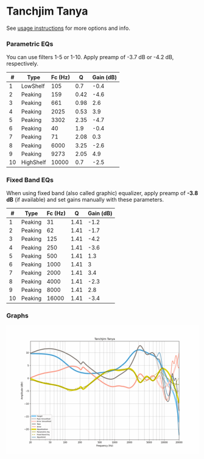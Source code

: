# Tanchjim Tanya
See [usage instructions](https://github.com/jaakkopasanen/AutoEq#usage) for more options and info.

### Parametric EQs
You can use filters 1-5 or 1-10. Apply preamp of -3.7 dB or -4.2 dB, respectively.

|   # | Type      |   Fc (Hz) |    Q |   Gain (dB) |
|-----|-----------|-----------|------|-------------|
|   1 | LowShelf  |       105 | 0.7  |        -0.4 |
|   2 | Peaking   |       159 | 0.42 |        -4.6 |
|   3 | Peaking   |       661 | 0.98 |         2.6 |
|   4 | Peaking   |      2025 | 0.53 |         3.9 |
|   5 | Peaking   |      3302 | 2.35 |        -4.7 |
|   6 | Peaking   |        40 | 1.9  |        -0.4 |
|   7 | Peaking   |        71 | 2.08 |         0.3 |
|   8 | Peaking   |      6000 | 3.25 |        -2.6 |
|   9 | Peaking   |      9273 | 2.05 |         4.9 |
|  10 | HighShelf |     10000 | 0.7  |        -2.5 |

### Fixed Band EQs
When using fixed band (also called graphic) equalizer, apply preamp of **-3.8 dB** (if available) and set gains manually with these parameters.

|   # | Type    |   Fc (Hz) |    Q |   Gain (dB) |
|-----|---------|-----------|------|-------------|
|   1 | Peaking |        31 | 1.41 |        -1.2 |
|   2 | Peaking |        62 | 1.41 |        -1.7 |
|   3 | Peaking |       125 | 1.41 |        -4.2 |
|   4 | Peaking |       250 | 1.41 |        -3.6 |
|   5 | Peaking |       500 | 1.41 |         1.3 |
|   6 | Peaking |      1000 | 1.41 |         3   |
|   7 | Peaking |      2000 | 1.41 |         3.4 |
|   8 | Peaking |      4000 | 1.41 |        -2.3 |
|   9 | Peaking |      8000 | 1.41 |         2.8 |
|  10 | Peaking |     16000 | 1.41 |        -3.4 |

### Graphs
![](./Tanchjim%20Tanya.png)
